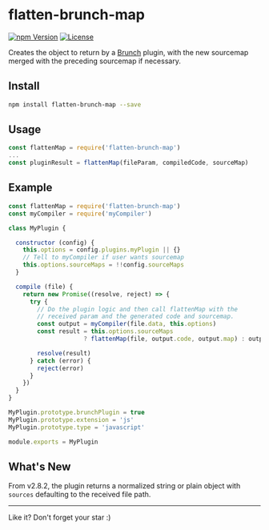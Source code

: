 # flatten-brunch-map

[![npm Version][npm-image]][npm-url]
[![License][license-image]][license-url]

Creates the object to return by a [Brunch](http://brunch.io) plugin, with the new sourcemap merged with the preceding sourcemap if necessary.

## Install

```bash
npm install flatten-brunch-map --save
```

## Usage

```js
const flattenMap = require('flatten-brunch-map')
...
const pluginResult = flattenMap(fileParam, compiledCode, sourceMap)
```

## Example

```js
const flattenMap = require('flatten-brunch-map')
const myCompiler = require('myCompiler')

class MyPlugin {

  constructor (config) {
    this.options = config.plugins.myPlugin || {}
    // Tell to myCompiler if user wants sourcemap
    this.options.sourceMaps = !!config.sourceMaps
  }

  compile (file) {
    return new Promise((resolve, reject) => {
      try {
        // Do the plugin logic and then call flattenMap with the
        // received param and the generated code and sourcemap.
        const output = myCompiler(file.data, this.options)
        const result = this.options.sourceMaps
                     ? flattenMap(file, output.code, output.map) : output.code

        resolve(result)
      } catch (error) {
        reject(error)
      }
    })
  }
}

MyPlugin.prototype.brunchPlugin = true
MyPlugin.prototype.extension = 'js'
MyPlugin.prototype.type = 'javascript'

module.exports = MyPlugin
```

## What's New

From v2.8.2, the plugin returns a normalized string or plain object with `sources` defaulting to the received file path.

---

Like it? Don't forget your star :)

[npm-image]:      https://img.shields.io/npm/v/flatten-brunch-map.svg
[npm-url]:        https://www.npmjs.com/package/flatten-brunch-map
[license-image]:  https://img.shields.io/npm/l/express.svg
[license-url]:    https://github.com/aMarCruz/flatten-brunch-map/blob/master/LICENSE
